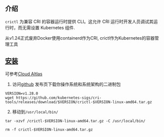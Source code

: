 ## 介绍
`crictl` 为兼容 CRI 的容器运行时提供 CLI。这允许 CRI 运行时开发人员调试其运行时，而无需设置 Kubernetes 组件.

从v1.24正式废弃Docker使用containerd作为CRI, crictl作为Kubernetes的容器管理工具

## [安装](https://kubernetes.io/zh-cn/docs/tasks/debug/debug-cluster/crictl/)
可参考[Cloud Altlas](https://cloud-atlas.readthedocs.io/zh-cn/latest/kubernetes/debug/crictl.html)

1. 访问[github](https://github.com/kubernetes-sigs/cri-tools/releases) 发布页下载你操作系统和系统架构的二进制包
```shell
VERSION=v1.28.0
wget https://github.com/kubernetes-sigs/cri-tools/releases/download/$VERSION/crictl-$VERSION-linux-amd64.tar.gz
```
2. 移动到`/usr/local/bin/`
```
tar -xzvf /crictl-$VERSION-linux-amd64.tar.gz -C /usr/local/bin/

rm -f crictl-$VERSION-linux-amd64.tar.gz
```